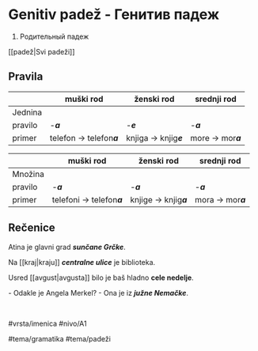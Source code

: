 # Genitiv padež - Генитив падеж

1. Родительный падеж

[[padež|Svi padeži]]

## Pravila

|         | muški rod                | ženski rod            | srednji rod       |
| ------- | ------------------------ | --------------------- | ----------------- |
| Jednina |                          |                       |                   |
| pravilo | -***a***                 | -***e***              | -***a***          |
| primer  | telefon -> telefon***a*** | knjiga -> knjig***e*** | more -> mor***a*** |

|         | muški rod                 | ženski rod             | srednji rod       |
| ------- | ------------------------- | ---------------------- | ----------------- |
| Množina |                           |                        |                   |
| pravilo | -***a***                  | -***a***               | -***a***          |
| primer  | telefoni -> telefon***a*** | knjige -> knjig***a***  | mora -> mor***a*** |

## Rečenice

Atina je glavni grad ***sunčane Grčke***.

Na [[kraj|kraju]] ***centralne ulice*** je biblioteka.

Usred [[avgust|avgusta]] bilo je baš hladno **cele nedelje**.

\- Odakle je Angela Merkel?
\- Ona je iz ***južne Nemačke***.

<br>

#vrsta/imenica
#nivo/A1

#tema/gramatika
#tema/padeži